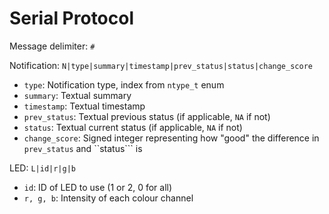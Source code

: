 Serial Protocol
===============

Message delimiter: ```#```

Notification: ```N|type|summary|timestamp|prev_status|status|change_score```
- ```type```: Notification type, index from ```ntype_t``` enum
- ```summary```: Textual summary
- ```timestamp```: Textual timestamp
- ```prev_status```: Textual previous status (if applicable, ```NA``` if not)
- ```status```: Textual current status (if applicable, ```NA``` if not)
- ```change_score```: Signed integer representing how "good" the difference in ```prev_status``` and ``status``` is

LED: ```L|id|r|g|b```
- ```id```: ID of LED to use (1 or 2, 0 for all)
- ```r, g, b```: Intensity of each colour channel
